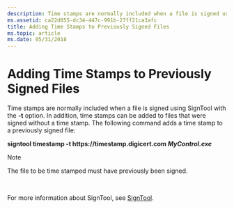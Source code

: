 ```yaml
---
description: Time stamps are normally included when a file is signed using SignTool with the -t option.
ms.assetid: ca22d055-dc34-447c-991b-27ff21ca3afc
title: Adding Time Stamps to Previously Signed Files
ms.topic: article
ms.date: 05/31/2018
---
```


# Adding Time Stamps to Previously Signed Files

Time stamps are normally included when a file is signed using SignTool with the **-t** option. In addition, time stamps can be added to files that were signed without a time stamp. The following command adds a time stamp to a previously signed file:

**signtool timestamp -t https:\//timestamp.digicert.com *MyControl.exe***

> [!Note]  
> The file to be time stamped must have previously been signed.

 

For more information about SignTool, see [SignTool](signtool.md).

 

 



